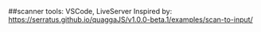##scanner
tools: VSCode, LiveServer
Inspired by: https://serratus.github.io/quaggaJS/v1.0.0-beta.1/examples/scan-to-input/